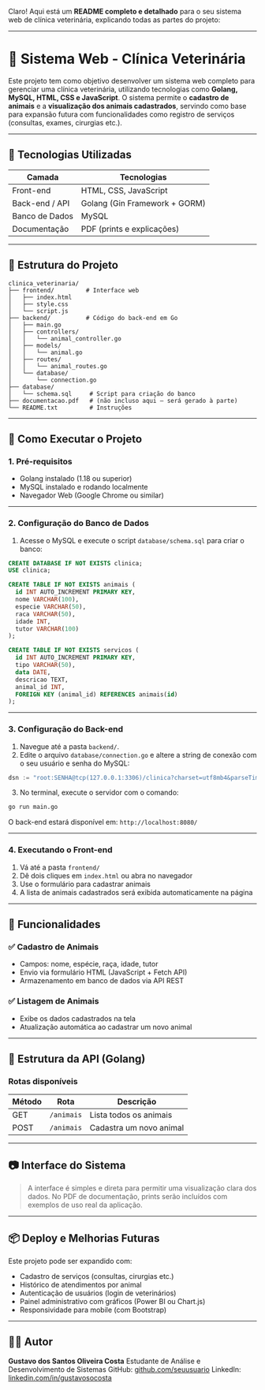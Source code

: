 Claro! Aqui está um **README completo e detalhado** para o seu sistema web de clínica veterinária, explicando todas as partes do projeto:

---

# 🐾 Sistema Web - Clínica Veterinária

Este projeto tem como objetivo desenvolver um sistema web completo para gerenciar uma clínica veterinária, utilizando tecnologias como **Golang, MySQL, HTML, CSS e JavaScript**. O sistema permite o **cadastro de animais** e a **visualização dos animais cadastrados**, servindo como base para expansão futura com funcionalidades como registro de serviços (consultas, exames, cirurgias etc.).

---

## 🧰 Tecnologias Utilizadas

| Camada         | Tecnologias                   |
| -------------- | ----------------------------- |
| Front-end      | HTML, CSS, JavaScript         |
| Back-end / API | Golang (Gin Framework + GORM) |
| Banco de Dados | MySQL                         |
| Documentação   | PDF (prints e explicações)    |

---

## 📁 Estrutura do Projeto

```
clinica_veterinaria/
├── frontend/         # Interface web
│   ├── index.html
│   ├── style.css
│   └── script.js
├── backend/          # Código do back-end em Go
│   ├── main.go
│   ├── controllers/
│   │   └── animal_controller.go
│   ├── models/
│   │   └── animal.go
│   ├── routes/
│   │   └── animal_routes.go
│   └── database/
│       └── connection.go
├── database/
│   └── schema.sql     # Script para criação do banco
├── documentacao.pdf   # (não incluso aqui – será gerado à parte)
└── README.txt         # Instruções
```

---

## 🚀 Como Executar o Projeto

### 1. Pré-requisitos

* Golang instalado (1.18 ou superior)
* MySQL instalado e rodando localmente
* Navegador Web (Google Chrome ou similar)

---

### 2. Configuração do Banco de Dados

1. Acesse o MySQL e execute o script `database/schema.sql` para criar o banco:

```sql
CREATE DATABASE IF NOT EXISTS clinica;
USE clinica;

CREATE TABLE IF NOT EXISTS animais (
  id INT AUTO_INCREMENT PRIMARY KEY,
  nome VARCHAR(100),
  especie VARCHAR(50),
  raca VARCHAR(50),
  idade INT,
  tutor VARCHAR(100)
);

CREATE TABLE IF NOT EXISTS servicos (
  id INT AUTO_INCREMENT PRIMARY KEY,
  tipo VARCHAR(50),
  data DATE,
  descricao TEXT,
  animal_id INT,
  FOREIGN KEY (animal_id) REFERENCES animais(id)
);
```

---

### 3. Configuração do Back-end

1. Navegue até a pasta `backend/`.
2. Edite o arquivo `database/connection.go` e altere a string de conexão com o seu usuário e senha do MySQL:

```go
dsn := "root:SENHA@tcp(127.0.0.1:3306)/clinica?charset=utf8mb4&parseTime=True&loc=Local"
```

3. No terminal, execute o servidor com o comando:

```bash
go run main.go
```

O back-end estará disponível em: `http://localhost:8080/`

---

### 4. Executando o Front-end

1. Vá até a pasta `frontend/`
2. Dê dois cliques em `index.html` ou abra no navegador
3. Use o formulário para cadastrar animais
4. A lista de animais cadastrados será exibida automaticamente na página

---

## 🧠 Funcionalidades

### ✅ Cadastro de Animais

* Campos: nome, espécie, raça, idade, tutor
* Envio via formulário HTML (JavaScript + Fetch API)
* Armazenamento em banco de dados via API REST

### ✅ Listagem de Animais

* Exibe os dados cadastrados na tela
* Atualização automática ao cadastrar um novo animal

---

## 🔧 Estrutura da API (Golang)

### Rotas disponíveis

| Método | Rota       | Descrição               |
| ------ | ---------- | ----------------------- |
| GET    | `/animais` | Lista todos os animais  |
| POST   | `/animais` | Cadastra um novo animal |

---

## 📷 Interface do Sistema

> A interface é simples e direta para permitir uma visualização clara dos dados.
> No PDF de documentação, prints serão incluídos com exemplos de uso real da aplicação.

---

## 📦 Deploy e Melhorias Futuras

Este projeto pode ser expandido com:

* Cadastro de serviços (consultas, cirurgias etc.)
* Histórico de atendimentos por animal
* Autenticação de usuários (login de veterinários)
* Painel administrativo com gráficos (Power BI ou Chart.js)
* Responsividade para mobile (com Bootstrap)

---

## 👨‍💻 Autor

**Gustavo dos Santos Oliveira Costa**
Estudante de Análise e Desenvolvimento de Sistemas
GitHub: [github.com/seuusuario](https://github.com/seuusuario)
LinkedIn: [linkedin.com/in/gustavosocosta](https://www.linkedin.com/in/gustavosocosta/)


